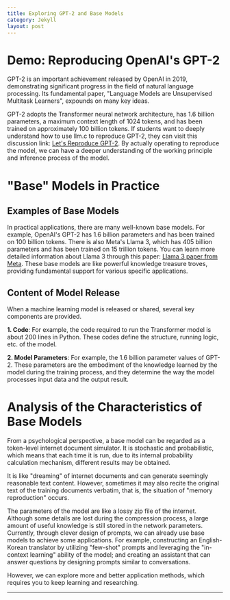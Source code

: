```yaml
---
title: Exploring GPT-2 and Base Models
category: Jekyll
layout: post
---
```


# Demo: Reproducing OpenAI's GPT-2
GPT-2 is an important achievement released by OpenAI in 2019, demonstrating significant progress in the field of natural language processing. Its fundamental paper, "Language Models are Unsupervised Multitask Learners", expounds on many key ideas. 

GPT-2 adopts the Transformer neural network architecture, has 1.6 billion parameters, a maximum context length of 1024 tokens, and has been trained on approximately 100 billion tokens. If students want to deeply understand how to use llm.c to reproduce GPT-2, they can visit this discussion link: [Let's Reproduce GPT-2](#). By actually operating to reproduce the model, we can have a deeper understanding of the working principle and inference process of the model.

# "Base" Models in Practice

## Examples of Base Models
In practical applications, there are many well-known base models. For example, OpenAI's GPT-2 has 1.6 billion parameters and has been trained on 100 billion tokens. There is also Meta's Llama 3, which has 405 billion parameters and has been trained on 15 trillion tokens. You can learn more detailed information about Llama 3 through this paper: [Llama 3 paper from Meta](#). These base models are like powerful knowledge treasure troves, providing fundamental support for various specific applications.

## Content of Model Release
When a machine learning model is released or shared, several key components are provided. 

**1. Code**: For example, the code required to run the Transformer model is about 200 lines in Python. These codes define the structure, running logic, etc. of the model.

**2. Model Parameters**: For example, the 1.6 billion parameter values of GPT-2. These parameters are the embodiment of the knowledge learned by the model during the training process, and they determine the way the model processes input data and the output result.

# Analysis of the Characteristics of Base Models
From a psychological perspective, a base model can be regarded as a token-level internet document simulator. It is stochastic and probabilistic, which means that each time it is run, due to its internal probability calculation mechanism, different results may be obtained. 

It is like "dreaming" of internet documents and can generate seemingly reasonable text content. However, sometimes it may also recite the original text of the training documents verbatim, that is, the situation of "memory reproduction" occurs. 

The parameters of the model are like a lossy zip file of the internet. Although some details are lost during the compression process, a large amount of useful knowledge is still stored in the network parameters. Currently, through clever design of prompts, we can already use base models to achieve some applications. For example, constructing an English-Korean translator by utilizing "few-shot" prompts and leveraging the "in-context learning" ability of the model; and creating an assistant that can answer questions by designing prompts similar to conversations.

However, we can explore more and better application methods, which requires you to keep learning and researching.

---
